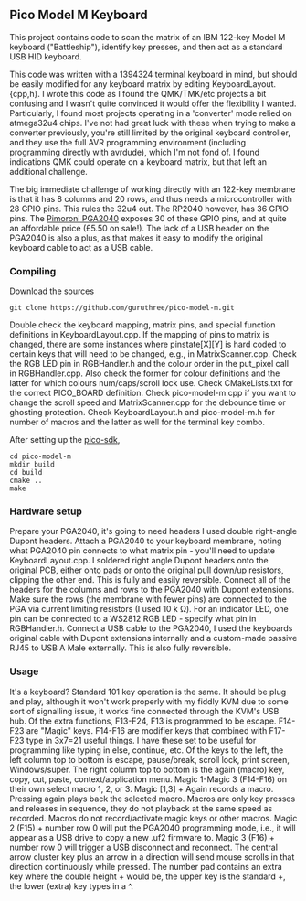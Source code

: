 ## Pico Model M Keyboard

This project contains code to scan the matrix of an IBM 122-key Model M keyboard ("Battleship"), identify key presses, and then act as a standard USB HID keyboard.

This code was written with a 1394324 terminal keyboard in mind, but should be easily modified for any keyboard matrix by editing KeyboardLayout.{cpp,h}.
I wrote this code as I found the QMK/TMK/etc projects a bit confusing and I wasn't quite convinced it would offer the flexibility I wanted.
Particularly, I found most projects operating in a 'converter' mode relied on atmega32u4 chips.
I've not had great luck with these when trying to make a converter previously, you're still limited by the original keyboard controller, and they use the full AVR programming environment (including programming directly with avrdude), which I'm not fond of.
I found indications QMK could operate on a keyboard matrix, but that left an additional challenge.

The big immediate challenge of working directly with an 122-key membrane is that it has 8 columns and 20 rows, and thus needs a microcontroller with 28 GPIO pins.
This rules the 32u4 out.
The RP2040 however, has 36 GPIO pins.
The [Pimoroni PGA2040](https://shop.pimoroni.com/products/pga2040) exposes 30 of these GPIO pins, and at quite an affordable price (£5.50 on sale!).
The lack of a USB header on the PGA2040 is also a plus, as that makes it easy to modify the original keyboard cable to act as a USB cable.

### Compiling

Download the sources
```
git clone https://github.com/guruthree/pico-model-m.git
```

Double check the keyboard mapping, matrix pins, and special function definitions in KeyboardLayout.cpp.
If the mapping of pins to matrix is changed, there are some instances where pinstate[X][Y] is hard coded to certain keys that will need to be changed, e.g., in MatrixScanner.cpp.
Check the RGB LED pin in RGBHandler.h and the colour order in the put_pixel call in RGBHandler.cpp.
Also check the former for colour definitions and the latter for which colours num/caps/scroll lock use.
Check CMakeLists.txt for the correct PICO_BOARD definition.
Check pico-model-m.cpp if you want to change the scroll speed and MatrixScanner.cpp for the debounce time or ghosting protection.
Check KeyboardLayout.h and pico-model-m.h for number of macros and the latter as well for the terminal key combo.

After setting up the [pico-sdk](https://github.com/raspberrypi/pico-sdk),
```
cd pico-model-m
mkdir build
cd build
cmake ..
make
```

### Hardware setup

Prepare your PGA2040, it's going to need headers
I used double right-angle Dupont headers.
Attach a PGA2040 to your keyboard membrane, noting what PGA2040 pin connects to what matrix pin - you'll need to update KeyboardLayout.cpp.
I soldered right angle Dupont headers onto the original PCB, either onto pads or onto the original pull down/up resistors, clipping the other end.
This is fully and easily reversible.
Connect all of the headers for the columns and rows to the PGA2040 with Dupont extensions. 
Make sure the rows (the membrane with fewer pins) are connected to the PGA via current limiting resistors (I used 10 k Ω).
For an indicator LED, one pin can be connected to a WS2812 RGB LED - specify what pin in RGBHandler.h.
Connect a USB cable to the PGA2040, I used the keyboards original cable with Dupont extensions internally and a custom-made passive RJ45 to USB A Male externally.
This is also fully reversible.


### Usage

It's a keyboard?
Standard 101 key operation is the same.
It should be plug and play, although it won't work properly with my fiddly KVM due to some sort of signalling issue, it works fine connected through the KVM's USB hub.
Of the extra functions, F13-F24, F13 is programmed to be escape.
F14-F23 are "Magic" keys.
F14-F16 are modifier keys that combined with F17-F23 type in 3x7=21 useful things.
I have these set to be useful for programming like typing in else, continue, etc.
Of the keys to the left, the left column top to bottom is escape, pause/break, scroll lock, print screen, Windows/super.
The right column top to bottom is the again (macro) key, copy, cut, paste, context/application menu.
Magic 1-Magic 3 (F14-F16) on their own select macro 1, 2, or 3.
Magic [1,3] + Again records a macro.
Pressing again plays back the selected macro.
Macros are only key presses and releases in sequence, they do not playback at the same speed as recorded.
Macros do not record/activate magic keys or other macros.
Magic 2 (F15) + number row 0 will put the PGA2040 programming mode, i.e., it will appear as a USB drive to copy a new .uf2 firmware to.
Magic 3 (F16) + number row 0 will trigger a USB disconnect and reconnect.
The central arrow cluster key plus an arrow in a direction will send mouse scrolls in that direction continuously while pressed.
The number pad contains an extra key where the double height + would be, the upper key is the standard +, the lower (extra) key types in a ^.
